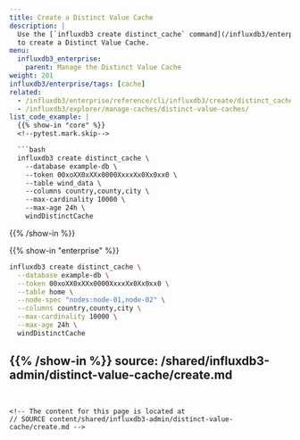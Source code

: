 ```yaml
---
title: Create a Distinct Value Cache
description: |
  Use the [`influxdb3 create distinct_cache` command](/influxdb3/enterprise/reference/cli/influxdb3/create/distinct_cache/)
  to create a Distinct Value Cache.
menu:
  influxdb3_enterprise:
    parent: Manage the Distinct Value Cache
weight: 201
influxdb3/enterprise/tags: [cache]
related:
  - /influxdb3/enterprise/reference/cli/influxdb3/create/distinct_cache/
  - /influxdb3/explorer/manage-caches/distinct-value-caches/
list_code_example: |
  {{% show-in "core" %}}
  <!--pytest.mark.skip-->

  ```bash
  influxdb3 create distinct_cache \
    --database example-db \
    --token 00xoXX0xXXx0000XxxxXx0Xx0xx0 \
    --table wind_data \
    --columns country,county,city \
    --max-cardinality 10000 \
    --max-age 24h \
    windDistinctCache
  ```
  {{% /show-in %}}

  {{% show-in "enterprise" %}}
  <!--pytest.mark.skip-->

  ```bash
  influxdb3 create distinct_cache \
    --database example-db \
    --token 00xoXX0xXXx0000XxxxXx0Xx0xx0 \
    --table home \
    --node-spec "nodes:node-01,node-02" \
    --columns country,county,city \
    --max-cardinality 10000 \
    --max-age 24h \
    windDistinctCache
  ```
  {{% /show-in %}}
source: /shared/influxdb3-admin/distinct-value-cache/create.md
---
```


<!-- The content for this page is located at
// SOURCE content/shared/influxdb3-admin/distinct-value-cache/create.md -->
